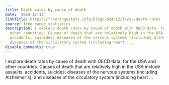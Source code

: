 ```yaml
---
title: Death rates by cause of death
date: '2024-12-13'
linkTitle: https://freerangestats.info/blog/2024/12/14/us-death-rates
source: free range statistics
description: I explore death rates by cause of death with OECD data, for the USA and
  other countries. Causes of death that are relatively high in the USA include assaults,
  accidents, suicides; diseases of the nervous systems (including Alzheimer's); and
  diseases of the circulatory system (including heart ...
disable_comments: true
---
```

I explore death rates by cause of death with OECD data, for the USA and other countries. Causes of death that are relatively high in the USA include assaults, accidents, suicides; diseases of the nervous systems (including Alzheimer's); and diseases of the circulatory system (including heart ...